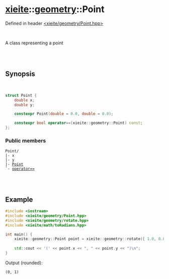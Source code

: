 # [xieite](../xieite.md)::[geometry](../geometry.md)::Point
Defined in header [<xieite/geometry/Point.hpp>](../../include/xieite/geometry/Point.hpp)

<br/>

A class representing a point

<br/><br/>

## Synopsis

<br/>

```cpp
struct Point {
	double x;
	double y;

	constexpr Point(double = 0.0, double = 0.0);

	constexpr bool operator==(xieite::geometry::Point) const;
};
```
### Public members
<pre><code>Point/
|- x
|- y
|- <a href="./Point/constructor.md">Point</a>
`- <a href="./Point/operatorEquals.md">operator==</a>
</code></pre>

<br/><br/>

## Example
```cpp
#include <iostream>
#include <xieite/geometry/Point.hpp>
#include <xieite/geometry/rotate.hpp>
#include <xieite/math/toRadians.hpp>

int main() {
	xieite::geometry::Point point = xieite::geometry::rotate({ 1.0, 0.0 }, xieite::math::toRadians(90.0));
	
	std::cout << '(' << point.x << ", " << point.y << ")\n";
}
```
Output (rounded):
```
(0, 1)
```

